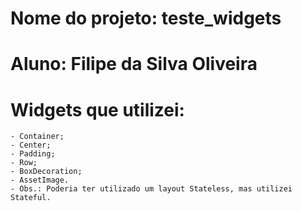 # Nome do projeto: teste_widgets
# Aluno: Filipe da Silva Oliveira
# Widgets que utilizei:
    - Container;
    - Center;
    - Padding;
    - Row;
    - BoxDecoration;
    - AssetImage.
    - Obs.: Poderia ter utilizado um layout Stateless, mas utilizei Stateful.
